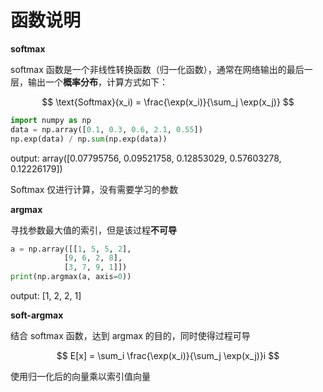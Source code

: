 # 函数说明

**softmax**

softmax 函数是一个非线性转换函数（归一化函数），通常在网络输出的最后一层，输出一个**概率分布**，计算方式如下：


$$
\text{Softmax}(x_i) = \frac{\exp(x_i)}{\sum_j \exp(x_j)}
$$


```python
import numpy as np
data = np.array([0.1, 0.3, 0.6, 2.1, 0.55])
np.exp(data) / np.sum(np.exp(data))
```

output: array([0.07795756, 0.09521758, 0.12853029, 0.57603278, 0.12226179])

Softmax 仅进行计算，没有需要学习的参数



**argmax**

寻找参数最大值的索引，但是该过程**不可导**

```python
a = np.array([[1, 5, 5, 2],
			[9, 6, 2, 8],
			[3, 7, 9, 1]])
print(np.argmax(a, axis=0))
```

output: [1, 2, 2, 1]



**soft-argmax**

结合 softmax 函数，达到 argmax 的目的，同时使得过程可导


$$
E[x] = \sum_i \frac{\exp(x_i)}{\sum_j \exp(x_j)}i
$$


使用归一化后的向量乘以索引值向量

